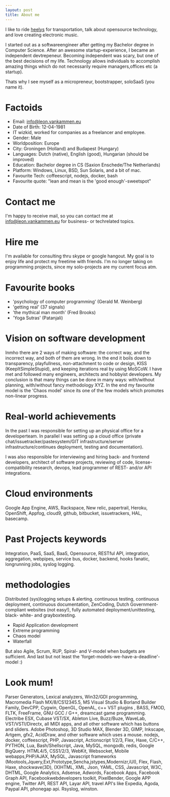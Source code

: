 ```yaml
---
layout: post
title: About me 
---
```


I like to ride [heelys](http://www.heelys.com) for transportation, talk about opensource technology, 
and love creating electronic music.

I started out as a softwareengineer after getting my Bachelor degree in Computer Science. 
After an awesome startup-experience, I became an independent devtrepeneur.
Becoming independent was scary, but one of the best decisions of my life.
Technology allows individuals to accomplish amazing things which do not necessarily require managers,offices etc (a startup).

Thats why I see myself as a micropreneur, bootstrapper, soloSaaS (you name it).


# Factoids

* Email: info@leon.vankammen.eu 
* Date of Birth: 12-04-1981 
* IT wizkid, worked for companies as a freelancer and employee.
* Gender: Male
* Worldposition: Europe
* City: Groningen (Holland) and Budapest (Hungary)
* Languages: Dutch (native), English (good), Hungarian (should be improved)
* Education: Bachelor degree in CS (Saxion Enschede/The Netherlands)
* Platform: Windows, Linux, BSD, Sun Solaris, and a bit of mac. 
* Favourite Tech: coffeescript, nodejs, docker, bash
* Favourite quote: "lean and mean is the 'good enough'-sweetspot"

# Contact me

I'm happy to receive mail, so you can contact me at info@leon.vankammen.eu for business- or techrelated topics.

# Hire me

I'm available for consulting thru skype or google hangout.
My goal is to enjoy life and protect my freetime with friends.
I'm no longer taking on programming projects, since my solo-projects are my current focus atm.

# Favourite books

* 'psychology of computer programming' (Gerald M. Weinberg)
* 'getting real' (37 signals)
* 'the mythical man month' (Fred Brooks)
* 'Yoga Sutras' (Patanjali)

# Vision on software development

Inmho there are 2 ways of making software: the correct way, and the incorrect way, and both of them are wrong.
In the end it boils down to transparency, playfullness, non-attachment to code or design, KISS (KeepItSimpleStupid), and keeping iterations real by using MoSCoW.
I have met and followed many engineers, architects and hobbyist developers.
My conclusion is that many things can be done in many ways: with/without planning, with/without fancy methodology XYZ.
In the end my favourite model is the 'Chaos model' since its one of the few models which promotes non-linear progress. 

# Real-world achievements

In the past I was responsible for setting up an physical office for a developerteam. In parallel I was setting up a cloud office (private chat/issuetracker/pastesystem/GIT infrastructure/server infrastructure/continues deployment, testing and documentation). 

I was also responsible for interviewing and hiring back- and frontend developers, architect of software projects, reviewing of code, license-compatibility research, devops, lead programmer of REST- and/or API integrations.

# Cloud environments

Google App Engine, AWS, Rackspace, New relic, papertrail, Heroku, OpenShift, Appfog, cloud9, github, bitbucket, issuetrackers, HAL, basecamp.

# Past Projects keywords

Integration, PaaS, SaaS, BaaS, Opensource, RESTful API, integration, aggregation, webpipes, service bus, docker, backend, hooks fanatic, longrunning jobs, syslog logging.

# methodologies

Distributed (sys)logging setups & alerting. 
continuous testing, continuous deployment, continuous documentation, ZenCoding, Dutch Government-compliant websites (not easy!),
fully automated deployment/unittesting, black- white- and grayboxtesting. 

* Rapid Application development
* Extreme programming
* Chaos model
* Waterfall

But also Agile, Scrum, RUP, Spiral- and V-model when budgets are sufficient.
And last but not least the 'forget-models-we-have-a-deadline'-model :)

# Look mum!

Parser Generators, Lexical analyzers, Win32/GDI programming, Macromedia Flash MX/8/CS12345.5, MS Visual Studio & Borland Builder Family, DevCPP, Cygwin, OpenGL, OpenAL, c++ VST plugins , BASS, FMOD, FLTK, FreeFrame, GNU GCC / G++, dreamcast game programming. Electribe ESX, Cubase VST/SX, Ableton Live, Buzz/Buze, WaveLab, VST/VSTI/Directx, all MIDI apps, and all other software which has buttons and sliders. Adobe Photoshop, 3D Studio MAX, Blender 3D, GIMP, Inkscape, Artgem, gfx2, AcidDraw, and other software which uses a mouse. 
nodejs, docker, coffeescript, PHP, Javascript, Actionscript 1/2/3, Flex, Haxe, C/C++, PYTHON, Lua, Bash/Shellscript, Java, MySQL, mongodb, redis, Google BigQuery. HTML4/5, CSS1/2/3, WebKit, Websocket, Mobile webapps,PHP/AJAX, MySQL, Javascript frameworks (Mootools,Jquery,Ext,Prototype,Sencha,jstypes,Modernizr,iUI), Flex, Flash, Haxe, shockwave(3D), (X)HTML, XML, Json, YAML, CSS, Javascript, W3C, DHTML, Google Analytics, Adsense, Adwords, Facebook Apps, Facebook Graph API, Facebookwebdevelopers toolkit, PixelBender, Google APP engine, Twitter API, REST API, Layar API, travel API's like Expedia, Agoda, Paypal API, phonegap api. Rsyslog, winston.

